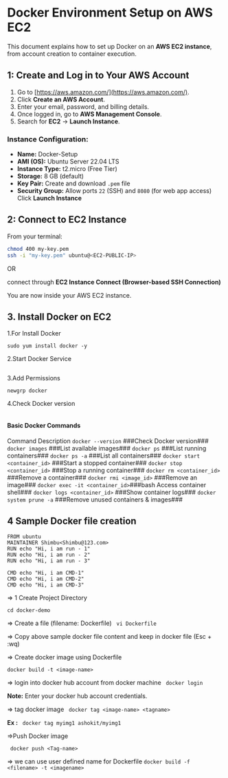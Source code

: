 #  Docker Environment Setup on AWS EC2
This document explains how to set up Docker on an **AWS EC2 instance**, from account creation to container execution. 

## 1: Create and Log in to Your AWS Account
1. Go to [https://aws.amazon.com/](https://aws.amazon.com/).
2. Click **Create an AWS Account**.
3. Enter your email, password, and billing details.
4. Once logged in, go to **AWS Management Console**.
5. Search for **EC2** → **Launch Instance**.

### Instance Configuration:
- **Name:** Docker-Setup
- **AMI (OS):** Ubuntu Server 22.04 LTS
- **Instance Type:** t2.micro (Free Tier)
- **Storage:** 8 GB (default)
- **Key Pair:** Create and download `.pem` file
- **Security Group:** Allow ports `22` (SSH) and `8080` (for web app access)
Click **Launch Instance** 


## 2: Connect to EC2 Instance
From your terminal:
```bash
chmod 400 my-key.pem
ssh -i "my-key.pem" ubuntu@<EC2-PUBLIC-IP>
 ```

OR

 connect through **EC2 Instance Connect (Browser-based SSH Connection)**

 You are now inside your AWS EC2 instance.

## 3. Install Docker on EC2
1.For Install Docker
```sudo yum update -y
sudo yum install docker -y
```

2.Start Docker Service
```sudo service docker start
```

3.Add Permissions
```sudo usermod -aG docker ec2-user
newgrp docker
```
4.Check Docker version
```docker --version
```

#### Basic Docker Commands
Command	Description
`docker --version`	###Check Docker version###
`docker images`	###List available images###
`docker ps`	###List running containers###
`docker ps -a`	###List all containers###
`docker start <container_id>`	###Start a stopped container###
`docker stop <container_id>`	###Stop a running container###
`docker rm <container_id>`	###Remove a container###
`docker rmi <image_id>`	###Remove an image###
`docker exec -it <container_id>`###bash	Access container shell###
`docker logs <container_id>`	###Show container logs###
`docker system prune -a`	###Remove unused containers & images###

## 4 Sample Docker  file creation
```
FROM ubuntu
MAINTAINER Shimbu<Shimbu@123.com>
RUN echo "Hi, i am run - 1"
RUN echo "Hi, i am run - 2"
RUN echo "Hi, i am run - 3"

CMD echo "Hi, i am CMD-1"
CMD echo "Hi, i am CMD-2"
CMD echo "Hi, i am CMD-3"
```
=> 1 Create Project Directory
```mkdir docker-demo
cd docker-demo
```
=> Create a file (filename: Dockerfile)
` vi Dockerfile`

=> Copy above sample docker file content and keep in docker file  (Esc + :wq)

=> Create docker image using Dockerfile

`docker build -t <image-name> `

=> login into docker hub account from docker machine
` docker login`

**Note:** Enter your docker hub account credentials.
	
=> tag docker image
` docker tag <image-name> <tagname>`

**Ex :**  ` docker tag myimg1 ashokit/myimg1`

=>Push Docker image

` docker push <Tag-name>`

=> we  can use user defined name for Dockerfile 
` docker build -f <filename> -t <imagename> `




